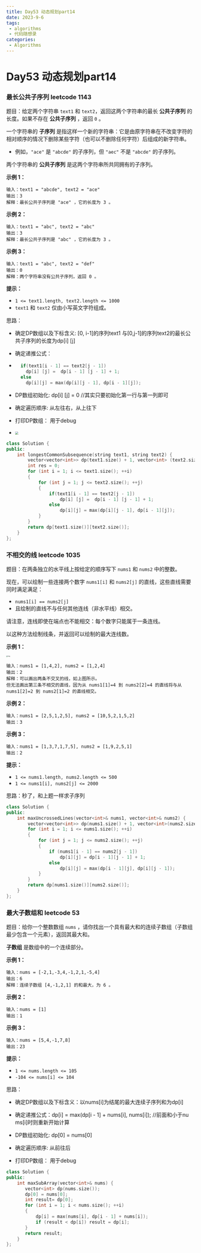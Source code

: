 ```yaml
---
title: Day53 动态规划part14
date: 2023-9-6
tags:
 - algorithms
 - 代码随想录
categories:
 - Algorithms
---
```

#  Day53 动态规划part14

### 最长公共子序列 leetcode 1143

题目：给定两个字符串 `text1` 和 `text2`，返回这两个字符串的最长 **公共子序列** 的长度。如果不存在 **公共子序列** ，返回 `0` 。

一个字符串的 **子序列** 是指这样一个新的字符串：它是由原字符串在不改变字符的相对顺序的情况下删除某些字符（也可以不删除任何字符）后组成的新字符串。

- 例如，`"ace"` 是 `"abcde"` 的子序列，但 `"aec"` 不是 `"abcde"` 的子序列。

两个字符串的 **公共子序列** 是这两个字符串所共同拥有的子序列。

**示例 1：**

```
输入：text1 = "abcde", text2 = "ace" 
输出：3  
解释：最长公共子序列是 "ace" ，它的长度为 3 。
```

**示例 2：**

```
输入：text1 = "abc", text2 = "abc"
输出：3
解释：最长公共子序列是 "abc" ，它的长度为 3 。
```

**示例 3：**

```
输入：text1 = "abc", text2 = "def"
输出：0
解释：两个字符串没有公共子序列，返回 0 。 
```

**提示：**

- `1 <= text1.length, text2.length <= 1000`
- `text1` 和 `text2` 仅由小写英文字符组成。

思路：

- 确定DP数组以及下标含义: [0, i-1]的序列text1 与[0,j-1]的序列text2的最长公共子序列的长度为dp[i] [j]

- 确定递推公式：

- ```C++
    if(text1[i - 1] == text2[j - 1])   
      dp[i] [j] =  dp[i - 1] [j - 1] + 1;
    else
      dp[i][j] = max(dp[i][j - 1], dp[i - 1][j]);
    ```

- DP数组初始化:   dp[i] [j] = 0 //其实只要初始化第一行与第一列即可

- 确定遍历顺序:    从左往右，从上往下

- 打印DP数组： 用于debug

- <img src="https://code-thinking-1253855093.file.myqcloud.com/pics/20210210150215918.jpg" style="zoom:50%;" />

```C++
class Solution {
public:
    int longestCommonSubsequence(string text1, string text2) {
        vector<vector<int>> dp(text1.size() + 1, vector<int> (text2.size() + 1, 0));
        int res = 0;
        for (int i = 1; i <= text1.size(); ++i)
        {
            for (int j = 1; j <= text2.size(); ++j)
            {
                if(text1[i - 1] == text2[j - 1])   
                    dp[i] [j] =  dp[i - 1] [j - 1] + 1;
                else
                    dp[i][j] = max(dp[i][j - 1], dp[i - 1][j]);
            }
        }
        return dp[text1.size()][text2.size()];
    }
};
```

### 不相交的线 leetcode 1035

题目：在两条独立的水平线上按给定的顺序写下 `nums1` 和 `nums2` 中的整数。

现在，可以绘制一些连接两个数字 `nums1[i]` 和 `nums2[j]` 的直线，这些直线需要同时满足满足：

-  `nums1[i] == nums2[j]`
- 且绘制的直线不与任何其他连线（非水平线）相交。

请注意，连线即使在端点也不能相交：每个数字只能属于一条连线。

以这种方法绘制线条，并返回可以绘制的最大连线数。

**示例 1：**

<img src="https://assets.leetcode.com/uploads/2019/04/26/142.png" alt="img" style="zoom: 25%;" />

```
输入：nums1 = [1,4,2], nums2 = [1,2,4]
输出：2
解释：可以画出两条不交叉的线，如上图所示。 
但无法画出第三条不相交的直线，因为从 nums1[1]=4 到 nums2[2]=4 的直线将与从 nums1[2]=2 到 nums2[1]=2 的直线相交。
```

**示例 2：**

```
输入：nums1 = [2,5,1,2,5], nums2 = [10,5,2,1,5,2]
输出：3
```

**示例 3：**

```
输入：nums1 = [1,3,7,1,7,5], nums2 = [1,9,2,5,1]
输出：2
```

**提示：**

- `1 <= nums1.length, nums2.length <= 500`
- `1 <= nums1[i], nums2[j] <= 2000`

思路：秒了，和上题一样求子序列

```C++
class Solution {
public:
    int maxUncrossedLines(vector<int>& nums1, vector<int>& nums2) {
        vector<vector<int>> dp(nums1.size() + 1, vector<int>(nums2.size() + 1, 0));
        for (int i = 1; i <= nums1.size(); ++i)
        {
            for (int j = 1; j <= nums2.size(); ++j)
            {
                if (nums1[i - 1] == nums2[j - 1])
                    dp[i][j] = dp[i - 1][j - 1] + 1;
                else
                    dp[i][j] = max(dp[i - 1][j], dp[i][j - 1]);
            }
        }
        return dp[nums1.size()][nums2.size()];
    }
};
```

### 最大子数组和 leetcode 53

题目：给你一个整数数组 `nums` ，请你找出一个具有最大和的连续子数组（子数组最少包含一个元素），返回其最大和。

**子数组** 是数组中的一个连续部分。

**示例 1：**

```
输入：nums = [-2,1,-3,4,-1,2,1,-5,4]
输出：6
解释：连续子数组 [4,-1,2,1] 的和最大，为 6 。
```

**示例 2：**

```
输入：nums = [1]
输出：1
```

**示例 3：**

```
输入：nums = [5,4,-1,7,8]
输出：23 
```

**提示：**

- `1 <= nums.length <= 105`
- `-104 <= nums[i] <= 104`

思路：

- 确定DP数组以及下标含义：以nums[i]为结尾的最大连续子序列和为dp[i]

- 确定递推公式：dp[i] = max(dp[i - 1] + nums[i], nums[i]); //前面和小于nu ms[i]时则重新开始计算

- DP数组初始化:   dp[0] = nums[0]

- 确定遍历顺序:    从前往后

- 打印DP数组： 用于debug


```C++
class Solution {
public:
    int maxSubArray(vector<int>& nums) {
       vector<int> dp(nums.size());
       dp[0] = nums[0];
       int result= dp[0];
       for (int i = 1; i < nums.size(); ++i)
       {
           dp[i] = max(nums[i], dp[i - 1] + nums[i]);
           if (result < dp[i]) result = dp[i];
       }
       return result;
    }
};
```

